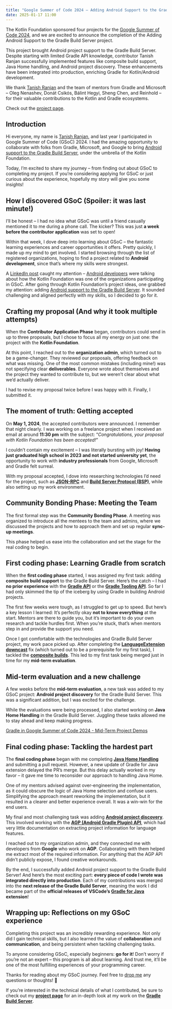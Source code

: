 ```yaml
---
title: "Google Summer of Code 2024 – Adding Android Support to the Gradle Build Server"
date: 2025-01-17 11:00
---
```



The Kotlin Foundation sponsored four projects for the [Google Summer of Code 2024](https://summerofcode.withgoogle.com/archive/2024/organizations/kotlin-foundation), and we are excited to announce the completion of the Adding Android Support to the Gradle Build Server project.

This project brought Android project support to the Gradle Build Server. Despite starting with limited Gradle API knowledge, contributor Tanish Ranjan successfully implemented features like composite build support, Java Home handling, and Android project discovery. These enhancements have been integrated into production, enriching Gradle for Kotlin/Android development.

We thank [Tanish Ranjan](https://www.linkedin.com/in/tanish-ranjan/) and the team of mentors from Gradle and Microsoft – Oleg Nenashev, Donát Csikós, Bálint Hegyi, Sheng Chen, and Reinhold – for their valuable contributions to the Kotlin and Gradle ecosystems.

Check out the [project page](https://community.gradle.org/events/gsoc/2024/gradle-build-server-android/).

## Introduction

Hi everyone, my name is [Tanish Ranjan](https://www.linkedin.com/in/tanish-ranjan/), and last year I participated in Google Summer of Code (GSoC) 2024\. I had the amazing opportunity to collaborate with folks from Gradle, Microsoft, and Google to bring [Android support to the Gradle Build Server](https://summerofcode.withgoogle.com/programs/2024/projects/Guphkt1v), under the umbrella of the Kotlin Foundation.

Today, I’m excited to share my journey – from finding out about GSoC to completing my project. If you’re considering applying for GSoC or just curious about the experience, hopefully my story will give you some insights\!

## How I discovered GSoC (Spoiler: it was last minute\!)

I’ll be honest – I had no idea what GSoC was until a friend casually mentioned it to me during a phone call. The kicker? This was just **a week before the contributor application** was set to open\!

Within that week, I dove deep into learning about GSoC – the fantastic learning experiences and career opportunities it offers. Pretty quickly, I made up my mind to get involved. I started browsing through the list of registered organizations, hoping to find a project related to **Android development**, since that’s where my skills were strongest.

A [LinkedIn post](https://www.linkedin.com/posts/androiddev_the-kotlin-foundation-is-taking-part-in-activity-7175587337827942401-gZnq?utm_source=share&utm_medium=member_desktop) caught my attention – [Android developers](https://www.linkedin.com/showcase/androiddev/) were talking about how the Kotlin Foundation was one of the organizations participating in GSoC. After going through Kotlin Foundation’s project ideas, one grabbed my attention: adding [Android support to the Gradle Build Server](https://kotlinlang.org/docs/gsoc-2024.html#gradle-build-server-support-for-android-projects-medium-or-hard-175-hrs-or-350-hrs). It sounded challenging and aligned perfectly with my skills, so I decided to go for it.

## Crafting my proposal (And why it took multiple attempts)

When the **Contributor Application Phase** began, contributors could send in up to three proposals, but I chose to focus all my energy on just one: the project with the **Kotlin Foundation**.

At this point, I reached out to the **organization admin**, which turned out to be a game-changer. They reviewed our proposals, offering feedback on what was missing. One of the most common mistakes (including mine\!) was not specifying clear **deliverables**. Everyone wrote about themselves and the project they wanted to contribute to, but we weren’t clear about what we’d actually deliver.

I had to revise my proposal twice before I was happy with it. Finally, I submitted it.

## The moment of truth: Getting accepted

On **May 1, 2024**, the accepted contributors were announced. I remember that night clearly. I was working on a freelance project when I received an email at around **11:30 pm** with the subject: “*Congratulations, your proposal with Kotlin Foundation has been accepted\!*”



I couldn’t contain my excitement – I was literally bursting with joy\! **Having just graduated high school in 2023 and not started university yet**, the opportunity to work with **industry professionals** from Google, Microsoft and Gradle felt surreal.

With my proposal accepted, I dove into researching technologies I’d need for the project, such as [**JSON-RPC**](https://www.jsonrpc.org/) and [**Build Server Protocol (BSP)**](https://build-server-protocol.github.io/docs/specification), while also setting up my work environment.

## Community Bonding Phase: Meeting the Team

The first formal step was the **Community Bonding Phase**. A meeting was organized to introduce all the mentees to the team and admins, where we discussed the projects and how to approach them and set up regular **sync-up meetings**. 



This phase helped us ease into the collaboration and set the stage for the real coding to begin.

## First coding phase: Learning Gradle from scratch

When the **first coding phase** started, I was assigned my first task: adding **composite build support** to the Gradle Build Server. Here’s the catch – I had **no prior experience** with the [**Gradle API**](https://docs.gradle.org/current/javadoc/index.html) or the [**Gradle Tooling API**](https://docs.gradle.org/current/javadoc/org/gradle/tooling/package-summary.html). So far I had only skimmed the tip of the iceberg by using Gradle in building Android projects.

The first few weeks were tough, as I struggled to get up to speed. But here’s a key lesson I learned: It’s perfectly okay **not to know everything** at the start. Mentors are there to guide you, but it’s important to do your own research and tackle hurdles first. When you’re stuck, that’s when mentors step in and provide the support you need.

Once I got comfortable with the technologies and Gradle Build Server project, my work pace picked up. After completing the [**LanguageExtension downcast**](https://github.com/microsoft/build-server-for-gradle/pull/160) fix (which turned out to be a prerequisite for my first task), I tackled the [**composite builds**](https://github.com/microsoft/build-server-for-gradle/pull/154). This led to my first task being merged just in time for my **mid-term evaluation**.

## Mid-term evaluation and a new challenge

A few weeks before the **mid-term evaluation**, a new task was added to my GSoC project: **Android project discovery** for the Gradle Build Server. This was a significant addition, but I was excited for the challenge.

While the evaluations were being processed, I also started working on **Java Home Handling** in the Gradle Build Server. Juggling these tasks allowed me to stay ahead and keep making progress.

[Gradle in Google Summer of Code 2024 - Mid-Term Project Demos](https://youtu.be/UN0AFCLASZA?t=371&si=5rcmiwhqZrPN_NTb)

## Final coding phase: Tackling the hardest part

The **final coding phase** began with me completing [**Java Home Handling**](https://github.com/microsoft/build-server-for-gradle/pull/165) and submitting a pull request. However, a new update of Gradle for Java extension delayed the PR’s merge. But this delay actually worked in my favor – it gave me time to reconsider our approach to handling Java Home.

One of my mentors advised against over-engineering the implementation, as it could obscure the logic of Java Home selection and confuse users. Simplifying the approach meant reworking the implementation, but it resulted in a clearer and better experience overall. It was a win-win for the end users.

My final and most challenging task was adding [**Android project discovery**](https://github.com/microsoft/build-server-for-gradle/pull/173). This involved working with the [**AGP (Android Gradle Plugin) API**](https://developer.android.com/reference/tools/gradle-api), which had very little documentation on extracting project information for language features.

I reached out to my organization admin, and they connected me with developers from **Google** who work on **AGP**. Collaborating with them helped me extract most of the required information. For anything that the AGP API didn’t publicly expose, I found creative workarounds.

By the end, I successfully added Android project support to the Gradle Build Server\! And here’s the most exciting part: **every piece of code I wrote was integrated directly into production**. Each of my contributions was merged into the **next release of the Gradle Build Server**, meaning the work I did became part of the **official releases of** **VSCode’s [Gradle for Java](https://github.com/microsoft/vscode-gradle) extension**\! 



## Wrapping up: Reflections on my GSoC experience

Completing this project was an incredibly rewarding experience. Not only did I gain technical skills, but I also learned the value of **collaboration** and **communication**, and being persistent when tackling challenging tasks.

To anyone considering GSoC, especially beginners: **go for it**\! Don’t worry if you’re not an expert – this program is all about learning. And trust me, it’ll be one of the most fulfilling experiences of your programming career.

Thanks for reading about my GSoC journey. Feel free to [drop me](https://www.linkedin.com/in/tanish-ranjan/) any questions or thoughts\! 🙂

If you’re interested in the technical details of what I contributed, be sure to check out my [**project page**](https://community.gradle.org/events/gsoc/2024/gradle-build-server-android/) for an in-depth look at my work on the [**Gradle Build Server**](https://github.com/microsoft/build-server-for-gradle).
